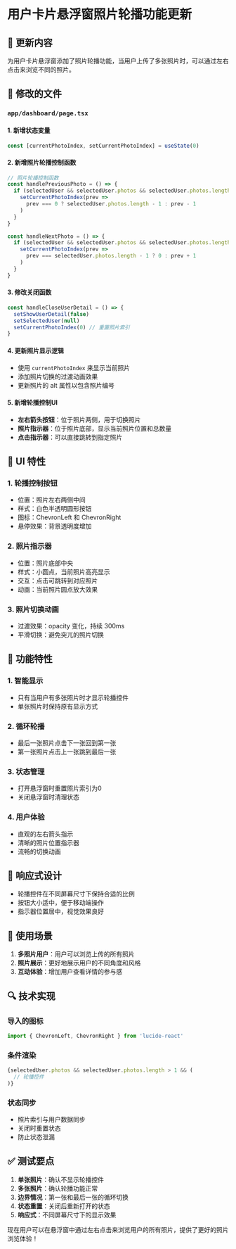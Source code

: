 # 用户卡片悬浮窗照片轮播功能更新

## 🎯 更新内容

为用户卡片悬浮窗添加了照片轮播功能，当用户上传了多张照片时，可以通过左右点击来浏览不同的照片。

## 🔧 修改的文件

### `app/dashboard/page.tsx`

#### 1. 新增状态变量
```typescript
const [currentPhotoIndex, setCurrentPhotoIndex] = useState(0)
```

#### 2. 新增照片轮播控制函数
```typescript
// 照片轮播控制函数
const handlePreviousPhoto = () => {
  if (selectedUser && selectedUser.photos && selectedUser.photos.length > 1) {
    setCurrentPhotoIndex(prev => 
      prev === 0 ? selectedUser.photos.length - 1 : prev - 1
    )
  }
}

const handleNextPhoto = () => {
  if (selectedUser && selectedUser.photos && selectedUser.photos.length > 1) {
    setCurrentPhotoIndex(prev => 
      prev === selectedUser.photos.length - 1 ? 0 : prev + 1
    )
  }
}
```

#### 3. 修改关闭函数
```typescript
const handleCloseUserDetail = () => {
  setShowUserDetail(false)
  setSelectedUser(null)
  setCurrentPhotoIndex(0) // 重置照片索引
}
```

#### 4. 更新照片显示逻辑
- 使用 `currentPhotoIndex` 来显示当前照片
- 添加照片切换的过渡动画效果
- 更新照片的 alt 属性以包含照片编号

#### 5. 新增轮播控制UI
- **左右箭头按钮**：位于照片两侧，用于切换照片
- **照片指示器**：位于照片底部，显示当前照片位置和总数量
- **点击指示器**：可以直接跳转到指定照片

## 🎨 UI 特性

### 1. 轮播控制按钮
- 位置：照片左右两侧中间
- 样式：白色半透明圆形按钮
- 图标：ChevronLeft 和 ChevronRight
- 悬停效果：背景透明度增加

### 2. 照片指示器
- 位置：照片底部中央
- 样式：小圆点，当前照片高亮显示
- 交互：点击可跳转到对应照片
- 动画：当前照片圆点放大效果

### 3. 照片切换动画
- 过渡效果：opacity 变化，持续 300ms
- 平滑切换：避免突兀的照片切换

## 🚀 功能特性

### 1. 智能显示
- 只有当用户有多张照片时才显示轮播控件
- 单张照片时保持原有显示方式

### 2. 循环轮播
- 最后一张照片点击下一张回到第一张
- 第一张照片点击上一张跳到最后一张

### 3. 状态管理
- 打开悬浮窗时重置照片索引为0
- 关闭悬浮窗时清理状态

### 4. 用户体验
- 直观的左右箭头指示
- 清晰的照片位置指示器
- 流畅的切换动画

## 📱 响应式设计

- 轮播控件在不同屏幕尺寸下保持合适的比例
- 按钮大小适中，便于移动端操作
- 指示器位置居中，视觉效果良好

## 🎯 使用场景

1. **多照片用户**：用户可以浏览上传的所有照片
2. **照片展示**：更好地展示用户的不同角度和风格
3. **互动体验**：增加用户查看详情的参与感

## 🔍 技术实现

### 导入的图标
```typescript
import { ChevronLeft, ChevronRight } from 'lucide-react'
```

### 条件渲染
```typescript
{selectedUser.photos && selectedUser.photos.length > 1 && (
  // 轮播控件
)}
```

### 状态同步
- 照片索引与用户数据同步
- 关闭时重置状态
- 防止状态泄漏

## ✅ 测试要点

1. **单张照片**：确认不显示轮播控件
2. **多张照片**：确认轮播功能正常
3. **边界情况**：第一张和最后一张的循环切换
4. **状态重置**：关闭后重新打开的状态
5. **响应式**：不同屏幕尺寸下的显示效果

现在用户可以在悬浮窗中通过左右点击来浏览用户的所有照片，提供了更好的照片浏览体验！ 